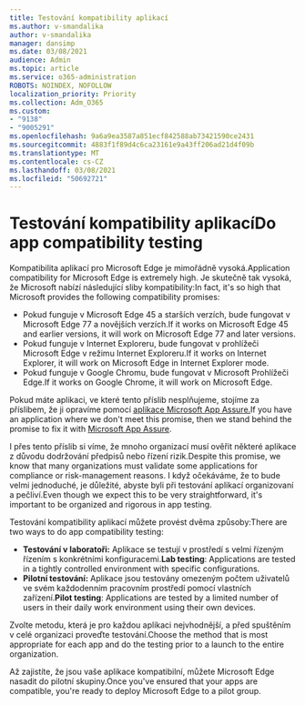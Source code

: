 ```yaml
---
title: Testování kompatibility aplikací
ms.author: v-smandalika
author: v-smandalika
manager: dansimp
ms.date: 03/08/2021
audience: Admin
ms.topic: article
ms.service: o365-administration
ROBOTS: NOINDEX, NOFOLLOW
localization_priority: Priority
ms.collection: Adm_O365
ms.custom:
- "9138"
- "9005291"
ms.openlocfilehash: 9a6a9ea3587a851ecf842588ab73421590ce2431
ms.sourcegitcommit: 4883f1f89d4c6ca23161e9a43ff206ad21d4f09b
ms.translationtype: MT
ms.contentlocale: cs-CZ
ms.lasthandoff: 03/08/2021
ms.locfileid: "50692721"
---
```

# <a name="do-app-compatibility-testing"></a><span data-ttu-id="782d5-102">Testování kompatibility aplikací</span><span class="sxs-lookup"><span data-stu-id="782d5-102">Do app compatibility testing</span></span>

<span data-ttu-id="782d5-103">Kompatibilita aplikací pro Microsoft Edge je mimořádně vysoká.</span><span class="sxs-lookup"><span data-stu-id="782d5-103">Application compatibility for Microsoft Edge is extremely high.</span></span> <span data-ttu-id="782d5-104">Je skutečně tak vysoká, že Microsoft nabízí následující sliby kompatibility:</span><span class="sxs-lookup"><span data-stu-id="782d5-104">In fact, it's so high that Microsoft provides the following compatibility promises:</span></span>
- <span data-ttu-id="782d5-105">Pokud funguje v Microsoft Edge 45 a starších verzích, bude fungovat v Microsoft Edge 77 a novějších verzích.</span><span class="sxs-lookup"><span data-stu-id="782d5-105">If it works on Microsoft Edge 45 and earlier versions, it will work on Microsoft Edge 77 and later versions.</span></span>
- <span data-ttu-id="782d5-106">Pokud funguje v Internet Exploreru, bude fungovat v prohlížeči Microsoft Edge v režimu Internet Exploreru.</span><span class="sxs-lookup"><span data-stu-id="782d5-106">If it works on Internet Explorer, it will work on Microsoft Edge in Internet Explorer mode.</span></span>
- <span data-ttu-id="782d5-107">Pokud funguje v Google Chromu, bude fungovat v Microsoft Prohlížeči Edge.</span><span class="sxs-lookup"><span data-stu-id="782d5-107">If it works on Google Chrome, it will work on Microsoft Edge.</span></span>

<span data-ttu-id="782d5-108">Pokud máte aplikaci, ve které tento příslib nesplňujeme, stojíme za příslibem, že ji opravíme pomocí [aplikace Microsoft App Assure.](https://www.microsoft.com/fasttrack/microsoft-365/app-assure)</span><span class="sxs-lookup"><span data-stu-id="782d5-108">If you have an application where we don't meet this promise, then we stand behind the promise to fix it with [Microsoft App Assure](https://www.microsoft.com/fasttrack/microsoft-365/app-assure).</span></span>

<span data-ttu-id="782d5-109">I přes tento příslib si víme, že mnoho organizací musí ověřit některé aplikace z důvodu dodržování předpisů nebo řízení rizik.</span><span class="sxs-lookup"><span data-stu-id="782d5-109">Despite this promise, we know that many organizations must validate some applications for compliance or risk-management reasons.</span></span> <span data-ttu-id="782d5-110">I když očekáváme, že to bude velmi jednoduché, je důležité, abyste byli při testování aplikací organizovaní a pečliví.</span><span class="sxs-lookup"><span data-stu-id="782d5-110">Even though we expect this to be very straightforward, it's important to be organized and rigorous in app testing.</span></span>

<span data-ttu-id="782d5-111">Testování kompatibility aplikací můžete provést dvěma způsoby:</span><span class="sxs-lookup"><span data-stu-id="782d5-111">There are two ways to do app compatibility testing:</span></span>

- <span data-ttu-id="782d5-112">**Testování v laboratoři:** Aplikace se testují v prostředí s velmi řízeným řízením s konkrétními konfiguracemi.</span><span class="sxs-lookup"><span data-stu-id="782d5-112">**Lab testing**: Applications are tested in a tightly controlled environment with specific configurations.</span></span>
- <span data-ttu-id="782d5-113">**Pilotní testování:** Aplikace jsou testovány omezeným počtem uživatelů ve svém každodenním pracovním prostředí pomocí vlastních zařízení.</span><span class="sxs-lookup"><span data-stu-id="782d5-113">**Pilot testing**: Applications are tested by a limited number of users in their daily work environment using their own devices.</span></span>

<span data-ttu-id="782d5-114">Zvolte metodu, která je pro každou aplikaci nejvhodnější, a před spuštěním v celé organizaci proveďte testování.</span><span class="sxs-lookup"><span data-stu-id="782d5-114">Choose the method that is most appropriate for each app and do the testing prior to a launch to the entire organization.</span></span>

<span data-ttu-id="782d5-115">Až zajistíte, že jsou vaše aplikace kompatibilní, můžete Microsoft Edge nasadit do pilotní skupiny.</span><span class="sxs-lookup"><span data-stu-id="782d5-115">Once you've ensured that your apps are compatible, you're ready to deploy Microsoft Edge to a pilot group.</span></span>

